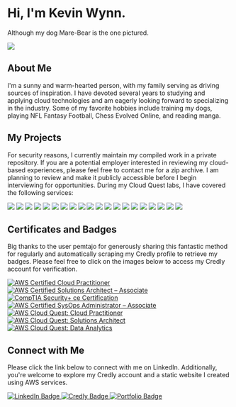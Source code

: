 # Hi, I'm Kevin Wynn.

Although my dog Mare-Bear is the one pictured.
<div>
  <img src="https://github.com/kevin-wynn-cloud/kevin-wynn-cloud/assets/144941082/3a1e231c-c0d5-489d-9ddb-110873de50e0" />
</div>

## About Me

I'm a sunny and warm-hearted person, with my family serving as driving sources of inspiration. I have devoted several years to studying and applying cloud technologies and am eagerly looking forward to specializing in the industry. Some of my favorite hobbies include training my dogs, playing NFL Fantasy Football, Chess Evolved Online, and reading manga.

## My Projects

For security reasons, I currently maintain my compiled work in a private repository. If you are a potential employer interested in reviewing my cloud-based experiences, please feel free to contact me for a zip archive. I am planning to review and make it publicly accessible before I begin interviewing for opportunities. During my Cloud Quest labs, I have covered the following services:
  
<div id="badges">
<img src="https://img.shields.io/badge/Amazon_S3-yellow?logo=amazonaws"/>
<img src="https://img.shields.io/badge/AWS_Lambda-gray?logo=amazonaws"/>
<img src="https://img.shields.io/badge/Amazon_EC2-orange?logo=amazonaws"/>
<img src="https://img.shields.io/badge/Amazon_RDS-gray?logo=amazonaws"/>
<img src="https://img.shields.io/badge/Amazon_SQS-yellow?logo=amazonaws"/>
<img src="https://img.shields.io/badge/Amazon_CloudFront-gray?logo=amazonaws"/>
<img src="https://img.shields.io/badge/Amazon_DynamoDB-orange?logo=amazonaws"/>
<img src="https://img.shields.io/badge/AWS_Step_Functions-gray?logo=amazonaws"/>
<img src="https://img.shields.io/badge/AWS_Elastic_Load_Balancing-yellow?logo=amazonaws"/>
<img src="https://img.shields.io/badge/Amazon_SNS-gray?logo=amazonaws"/>
<img src="https://img.shields.io/badge/Amazon_VPC-orange?logo=amazonaws"/>
<img src="https://img.shields.io/badge/AWS_Glue-gray?logo=amazonaws"/>
<img src="https://img.shields.io/badge/Amazon_Kinesis-yellow?logo=amazonaws"/>
<img src="https://img.shields.io/badge/Amazon_Redshift-gray?logo=amazonaws"/>
<img src="https://img.shields.io/badge/AWS_CloudFormation-orange?logo=amazonaws"/>
<img src="https://img.shields.io/badge/AWS_CloudWatch-gray?logo=amazonaws"/>
<img src="https://img.shields.io/badge/AWS_Cloud9-yellow?logo=amazonaws"/>
<img src="https://img.shields.io/badge/AWS_Secrets_Manager-gray?logo=amazonaws"/>
<img src="https://img.shields.io/badge/AWS_IAM-orange?logo=amazonaws"/>
<img src="https://img.shields.io/badge/AWS_CloudTrail-gray?logo=amazonaws"/>
</div>

## Certificates and Badges

Big thanks to the user pemtajo for generously sharing this fantastic method for regularly and automatically scraping my Credly profile to retrieve my badges. Please feel free to click on the images below to access my Credly account for verification.

<!--START_SECTION:badges-->
[![AWS Certified Cloud Practitioner](https://images.credly.com/size/150x150/images/00634f82-b07f-4bbd-a6bb-53de397fc3a6/image.png)](http://www.credly.com/badges/6bb33fe6-c16a-498d-8b44-f872723c8dd3 "AWS Certified Cloud Practitioner")
[![AWS Certified Solutions Architect – Associate](https://images.credly.com/size/150x150/images/0e284c3f-5164-4b21-8660-0d84737941bc/image.png)](http://www.credly.com/badges/963ee5a0-3620-43d5-afdc-8f72cc3dce1b "AWS Certified Solutions Architect – Associate")
[![CompTIA Security+ ce Certification](https://images.credly.com/size/150x150/images/74790a75-8451-400a-8536-92d792c5184a/CompTIA_Security_2Bce.png)](http://www.credly.com/badges/a40cd79f-52e5-489e-9ae1-8b954e65761e "CompTIA Security+ ce Certification")
[![AWS Certified SysOps Administrator – Associate](https://images.credly.com/size/150x150/images/f0d3fbb9-bfa7-4017-9989-7bde8eaf42b1/image.png)](http://www.credly.com/badges/1695e3b8-8b63-4e95-bbc0-905f29314298 "AWS Certified SysOps Administrator – Associate")
[![AWS Cloud Quest: Cloud Practitioner](https://images.credly.com/size/150x150/images/2784d0d8-327c-406f-971e-9f0e15097003/image.png)](http://www.credly.com/badges/0523bd23-0ab9-488a-8026-82d9251603bc "AWS Cloud Quest: Cloud Practitioner")
[![AWS Cloud Quest: Solutions Architect](https://images.credly.com/size/150x150/images/9e9e7ef7-384f-4636-8743-1b89a68fb46b/image.png)](http://www.credly.com/badges/0a1e3f10-5b23-49bb-ab9b-a55bbdd9e456 "AWS Cloud Quest: Solutions Architect")
[![AWS Cloud Quest: Data Analytics](https://images.credly.com/size/150x150/images/2cd965b0-5f5d-4510-ab05-cfa2f80342a1/image.png)](http://www.credly.com/badges/e1aea834-7ec2-451b-987b-3a2b4c5c8c51 "AWS Cloud Quest: Data Analytics")
<!--END_SECTION:badges-->

## Connect with Me

Please click the link below to connect with me on LinkedIn. Additionally, you're welcome to explore my Credly account and a static website I created using AWS services.

<div id="badges">
  <a href="https://www.linkedin.com/in/kwynn100/">
    <img src="https://img.shields.io/badge/LinkedIn-blue?logo=linkedin&logoColor=white" alt="LinkedIn Badge"/>
  </a>
<a href="https://www.credly.com/users/kevin-wynn.fe2c81dc/badges">
    <img src="https://img.shields.io/badge/Credly-yellow?logo=credly&logocolor=white" alt="Credly Badge"/>
  </a>
  <a href="https://kevin-wynn.com/">
    <img src="https://img.shields.io/badge/Static_Website-orange?logo=amazonaws" alt="Portfolio Badge"/>
  </a>
</div>
